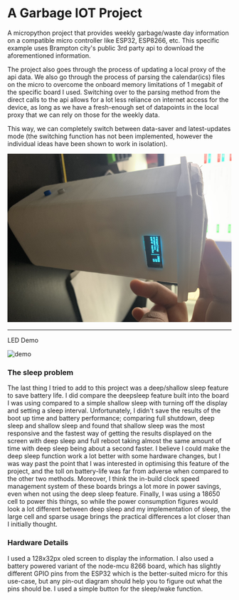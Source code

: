 # A Garbage IOT Project

A micropython project that provides weekly garbage/waste day information on a compatible micro controller like ESP32, ESP8266, etc. This specific example uses Brampton city's public 3rd party api to download the aforementioned information. 

The project also goes through the process of updating a local proxy of the api data. We also go through the process of parsing the calendar(ics) files on the micro to overcome the onboard memory limitations of 1 megabit of the specific board I used. Switching over to the parsing method from the direct calls to the api allows for a lot less reliance on internet access for the device, as long as we have a fresh-enough set of datapoints in the local proxy that we can rely on those for the weekly data.

This way, we can completely switch between data-saver and latest-updates mode (the switching function has not been implemented, however the individual ideas have been shown to work in isolation). 

![image](https://raw.githubusercontent.com/harsh2204/Garbage-IOT/master/garbo.png)

---

LED Demo

![demo](https://github.com/harsh2204/Garbage-IOT/raw/master/led-demo.gif)
### The sleep problem
The last thing I tried to add to this project was a deep/shallow sleep feature to save battery life. I did compare the deepsleep feature built into the board I was using compared to a simple shallow sleep with turning off the display and setting a sleep interval. Unfortunately, I didn't save the results of the boot up time and battery performance; comparing full shutdown, deep sleep and shallow sleep and found that shallow sleep was the most responsive and the fastest way of getting the results displayed on the screen with deep sleep and full reboot taking almost the same amount of time with deep sleep being about a second faster. I believe I could make the deep sleep function work a lot better with some hardware changes, but I was way past the point that I was interested in optimising this feature of the project, and the toll on battery-life was far from adverse when compared to the other two methods. Moreover, I think the in-build clock speed management system of these boards brings a lot more in power savings, even when not using the deep sleep feature. Finally, I was using a 18650 cell to power this things, so while the power consumption figures would look a lot different between deep sleep and my implementation of sleep, the large cell and sparse usage brings the practical differences a lot closer than I initially thought.

### Hardware Details

I used a 128x32px oled screen to display the information. I also used a battery powered variant of the node-mcu 8266 board, which has slightly different GPIO pins from the ESP32 which is the better-suited micro for this use-case, but any pin-out diagram should help you to figure out what the pins should be. I used a simple button for the sleep/wake function.
